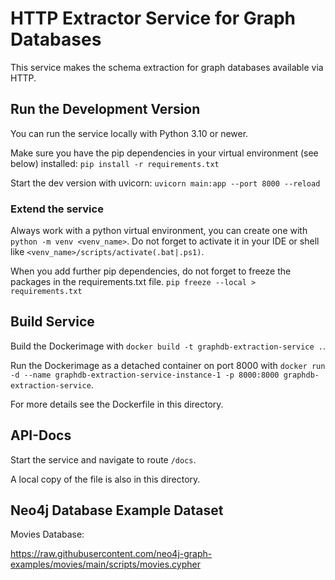 # HTTP Extractor Service for Graph Databases

This service makes the schema extraction for graph databases available via HTTP.

## Run the Development Version
You can run the service locally with Python 3.10 or newer.

Make sure you have the pip dependencies in your virtual environment (see below) installed:
`pip install -r requirements.txt`

Start the dev version with uvicorn:
`uvicorn main:app --port 8000 --reload`

### Extend the service
Always work with a python virtual environment, you can create one with `python -m venv <venv_name>`.
Do not forget to activate it in your IDE or shell like `<venv_name>/scripts/activate(.bat|.ps1)`.

When you add further pip dependencies, do not forget to freeze the packages in the requirements.txt file.
`pip freeze --local > requirements.txt`


## Build Service
Build the Dockerimage with `docker build -t graphdb-extraction-service .`.

Run the Dockerimage as a detached container on port 8000 with `docker run -d --name graphdb-extraction-service-instance-1 -p 8000:8000 graphdb-extraction-service`.

For more details see the Dockerfile in this directory.  

## API-Docs

Start the service and navigate to route `/docs`.

A local copy of the file is also in this directory.

## Neo4j Database Example Dataset
Movies Database:

https://raw.githubusercontent.com/neo4j-graph-examples/movies/main/scripts/movies.cypher
